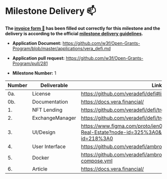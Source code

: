 # Milestone Delivery :mailbox:

**The [invoice form :pencil:](https://docs.google.com/forms/d/e/1FAIpQLSdSqj2vYjvpiIytkjcc40Pwl0Eg76WGUAq5L9e8eFuuOegmLw/viewform) has been filled out correctly for this milestone and the delivery is according to the official [milestone delivery guidelines](https://github.com/w3f/General-Grants-Program/blob/master/grants/milestone-deliverables-guidelines.md).**  

* **Application Document:** https://github.com/w3f/Open-Grants-Program/blob/master/applications/vera_defi.md

* **Application pull request:** https://github.com/w3f/Open-Grants-Program/pull/281

* **Milestone Number:** 1

| Number | Deliverable | Link | Notes |
| ------------- | ------------- | ------------- |------------- |
| 0a. | License |https://github.com/veradefi/defi#license| | 
| 0b. | Documentation |https://docs.vera.financial/| | 
| 1.  | NFT Lending |https://github.com/veradefi/defi/tree/master/lendingmanager| | 
| 2.  | ExchangeManager	 |https://github.com/veradefi/defi/tree/master/exchangemanager| | 
| 3.  | UI/Design	 |https://www.figma.com/proto/ien0b4twQ5nygfCy7AYokO/Vera-Real-Estate?node-id=325%3A0&scaling=min-zoom&page-id=218%3A0| | 
| 4.  | User Interface | https://github.com/veradefi/ambrosia | | 
| 5.  | Docker |https://github.com/veradefi/ambrosia/blob/main/docker-compose.yml| | 
| 6.  | Article |https://docs.vera.financial/| | 
